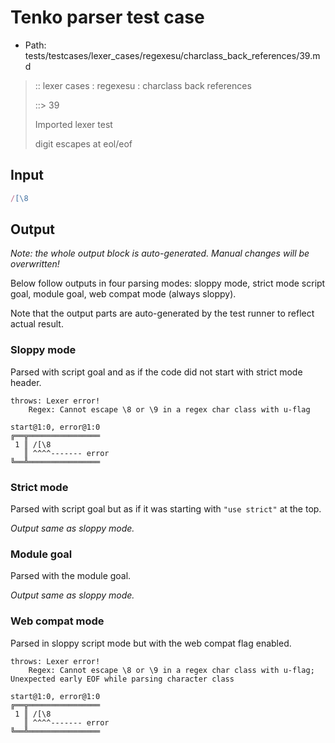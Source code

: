 # Tenko parser test case

- Path: tests/testcases/lexer_cases/regexesu/charclass_back_references/39.md

> :: lexer cases : regexesu : charclass back references
>
> ::> 39
>
> Imported lexer test
>
> digit escapes at eol/eof


## Input

`````js
/[\8
`````

## Output

_Note: the whole output block is auto-generated. Manual changes will be overwritten!_

Below follow outputs in four parsing modes: sloppy mode, strict mode script goal, module goal, web compat mode (always sloppy).

Note that the output parts are auto-generated by the test runner to reflect actual result.

### Sloppy mode

Parsed with script goal and as if the code did not start with strict mode header.

`````
throws: Lexer error!
    Regex: Cannot escape \8 or \9 in a regex char class with u-flag

start@1:0, error@1:0
╔══╦════════════════
 1 ║ /[\8
   ║ ^^^^------- error
╚══╩════════════════

`````

### Strict mode

Parsed with script goal but as if it was starting with `"use strict"` at the top.

_Output same as sloppy mode._

### Module goal

Parsed with the module goal.

_Output same as sloppy mode._

### Web compat mode

Parsed in sloppy script mode but with the web compat flag enabled.

`````
throws: Lexer error!
    Regex: Cannot escape \8 or \9 in a regex char class with u-flag; Unexpected early EOF while parsing character class

start@1:0, error@1:0
╔══╦════════════════
 1 ║ /[\8
   ║ ^^^^------- error
╚══╩════════════════

`````


